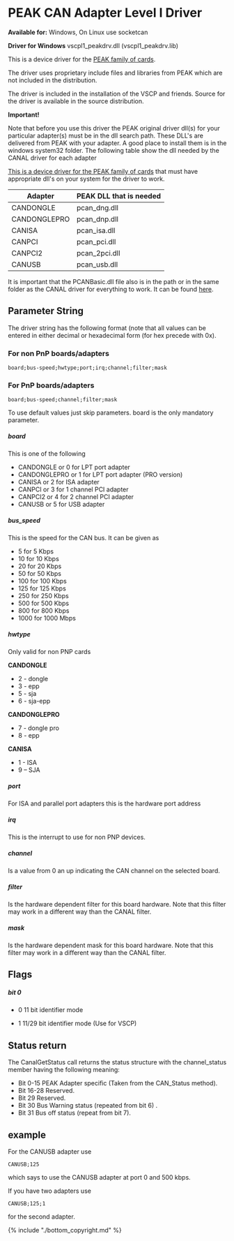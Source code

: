 # PEAK CAN Adapter Level I Driver

**Available for:** Windows, On Linux use socketcan

**Driver for Windows** vscpl1_peakdrv.dll (vscpl1_peakdrv.lib)

This is a device driver for the [PEAK family of cards](https://www.peak-system.com/fileadmin/media/files/pcan-light.zip). 

The driver uses proprietary include files and libraries from PEAK which are not included in the distribution. 

The driver is included in the installation of the VSCP and friends. Source for the driver is available in the source distribution.

**Important!**

Note that before you use this driver the PEAK original driver dll(s) for your particular adapter(s) must be in the dll search path. These DLL's are delivered from PEAK with your adapter. A good place to install them is in the windows system32 folder. The following table show the dll needed by the CANAL driver for each adapter 

[This is a device driver for the PEAK family of cards](https://www.peak-system.com/fileadmin/media/files/pcan-light.zip) that must have appropriate dll's on your system for the driver to work.


 | Adapter      | PEAK DLL that is needed | 
 | -------      | ----------------------- | 
 | CANDONGLE    | pcan_dng.dll            | 
 | CANDONGLEPRO | pcan_dnp.dll            | 
 | CANISA       | pcan_isa.dll            | 
 | CANPCI       | pcan_pci.dll            | 
 | CANPCI2      | pcan_2pci.dll           | 
 | CANUSB       | pcan_usb.dll            | 

It is important that the PCANBasic.dll file also is in the path or in the same folder as the CANAL driver for everything to work. It can be found [here](https://www.peak-system.com/Support.55.0.html?&L=1).

## Parameter String 

The driver string has the following format (note that all values can be entered in either decimal or hexadecimal form (for hex precede with 0x). 

### For non PnP boards/adapters

    board;bus-speed;hwtype;port;irq;channel;filter;mask 

### For PnP boards/adapters

    board;bus-speed;channel;filter;mask

To use default values just skip parameters. board is the only mandatory parameter. 

##### board

This is one of the following

   * CANDONGLE or 0 for LPT port adapter 
   * CANDONGLEPRO or 1 for LPT port adapter (PRO version) 
   * CANISA or 2 for ISA adapter 
   * CANPCI or 3 for 1 channel PCI adapter 
   * CANPCI2 or 4 for 2 channel PCI adapter 
   * CANUSB or 5 for USB adapter

##### bus_speed

This is the speed for the CAN bus. It can be given as

   * 5 for 5 Kbps 
   * 10 for 10 Kbps 
   * 20 for 20 Kbps 
   * 50 for 50 Kbps 
   * 100 for 100 Kbps 
   * 125 for 125 Kbps 
   * 250 for 250 Kbps 
   * 500 for 500 Kbps 
   * 800 for 800 Kbps 
   * 1000 for 1000 Mbps

##### hwtype

Only valid for non PNP cards 

**CANDONGLE**

   * 2 - dongle
   * 3 - epp 
   * 5 - sja 
   * 6 - sja-epp

**CANDONGLEPRO**

   * 7 - dongle pro 
   * 8 - epp

**CANISA**

   * 1 - ISA 
   * 9 – SJA

##### port

For ISA and parallel port adapters this is the hardware port address 

##### irq

This is the interrupt to use for non PNP devices. 

##### channel

Is a value from 0 an up indicating the CAN channel on the selected board. 

##### filter

Is the hardware dependent filter for this board hardware. Note that this filter may work in a different way than the CANAL filter. 

##### mask

Is the hardware dependent mask for this board hardware. Note that this filter may work in a different way than the CANAL filter. 



## Flags

##### bit 0


*  0 11 bit identifier mode 

*  1 11/29 bit identifier mode (Use for VSCP)

## Status return

The CanalGetStatus call returns the status structure with the channel_status member having the following meaning:

   * Bit 0-15 PEAK Adapter specific (Taken from the CAN_Status method). 
   * Bit 16-28 Reserved.
   * Bit 29 Reserved. 
   * Bit 30 Bus Warning status (repeated from bit 6) .
   * Bit 31 Bus off status (repeat from bit 7).

## example

For the CANUSB adapter use

    CANUSB;125

which says to use the CANUSB adapter at port 0 and 500 kbps.

If you have two adapters use

    CANUSB;125;1

for the second adapter.


{% include "./bottom_copyright.md" %}
